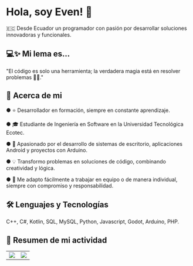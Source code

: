 # Hola, soy Even! 👋
🇪🇨 Desde Ecuador un programador con pasión por desarrollar soluciones innovadoras y funcionales.


## 💻✨ Mi lema es...
"El código es solo una herramienta; la verdadera magia está en resolver problemas 🧠💡."


## 🚀 Acerca de mi
● ⭐ Desarrollador en formación, siempre en constante aprendizaje.

● 🎓 Estudiante de Ingeniería en Software en la Universidad Tecnológica Ecotec.

● 📱 Apasionado por el desarrollo de sistemas de escritorio, aplicaciones Android y proyectos con Arduino.

● 💡 Transformo problemas en soluciones de código, combinando creatividad y lógica.

● 🤝 Me adapto fácilmente a trabajar en equipo o de manera individual, siempre con compromiso y responsabilidad.


## 🛠 Lenguajes y Tecnologías
C++, C#, Kotlin, SQL, MySQL, Python, Javascript, Godot, Arduino, PHP.

## 🧠 Resumen de mi actividad
<table>
  <tr>
    <td>
      <img src="https://github-readme-stats.vercel.app/api?username=codeven-dev&show_icons=true&hide_title=false&theme=dracula" />
    </td>
    <td>
      <img src="https://github-readme-stats.vercel.app/api/top-langs/?username=codeven-dev&layout=compact&hide_title=false&theme=dracula" />
    </td>
  </tr>
</table>

